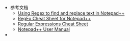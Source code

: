 - 参考文档
	- [Using Regex to find and replace text in Notepad++](https://www.technical-recipes.com/2020/using-regex-to-find-and-replace-text-in-notepad/)
	- [RegEx Cheat Sheet for Notepad++](https://www.linguisticsweb.org/doku.php?id=linguisticsweb:tutorials:basics:regex:regex-notepad)
	- [Regular Expressions Cheat Sheet](https://cheatography.com/davechild/cheat-sheets/regular-expressions/)
	- [Notepad++ User Manual](https://npp-user-manual.org/)
-
